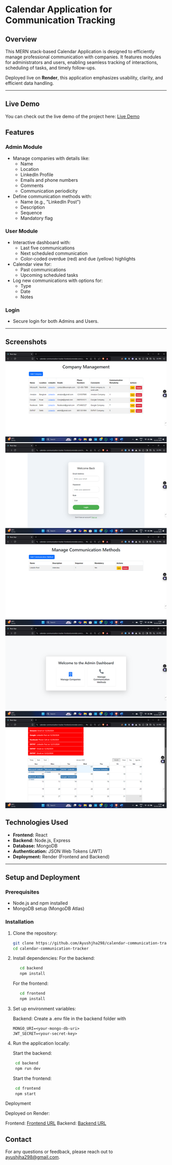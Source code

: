 # Calendar Application for Communication Tracking

## Overview

This MERN stack-based Calendar Application is designed to efficiently manage professional communication with companies. It features modules for administrators and users, enabling seamless tracking of interactions, scheduling of tasks, and timely follow-ups. 

Deployed live on **Render**, this application emphasizes usability, clarity, and efficient data handling.

---

## Live Demo

You can check out the live demo of the project here: <a href="https://calendar-communication-tracker-frontend.onrender.com/login" target="_blank">Live Demo</a>


## Features

### Admin Module
- Manage companies with details like:
  - Name
  - Location
  - LinkedIn Profile
  - Emails and phone numbers
  - Comments
  - Communication periodicity
- Define communication methods with:
  - Name (e.g., "LinkedIn Post")
  - Description
  - Sequence
  - Mandatory flag

### User Module
- Interactive dashboard with:
  - Last five communications
  - Next scheduled communication
  - Color-coded overdue (red) and due (yellow) highlights
- Calendar view for:
  - Past communications
  - Upcoming scheduled tasks
- Log new communications with options for:
  - Type
  - Date
  - Notes


### Login
- Secure login for both Admins and Users.

---

## Screenshots

![Company Management Screenshot](company.png)
![Login View Screenshot](login.png)
![Company Management Screenshot](communication.png)
![Dashboard Screenshot](Admin-Dashboard.png)
![Calendar View Screenshot](calender.png)


## Technologies Used

- **Frontend:** React
- **Backend:** Node.js, Express
- **Database:** MongoDB
- **Authentication:** JSON Web Tokens (JWT)
- **Deployment:** Render (Frontend and Backend)

---

## Setup and Deployment

### Prerequisites
- Node.js and npm installed
- MongoDB setup (MongoDB Atlas)

### Installation

1. Clone the repository:
   ```bash
   git clone https://github.com/Ayushjha298/calendar-communication-tracker.git
   cd calendar-communication-tracker

2. Install dependencies:
    For the backend:
   ```bash
      cd backend
      npm install
    ```
    For the frontend:
   ```bash
      cd frontend
      npm install
   ```
   
3. Set up environment variables:

    Backend: Create a .env file in the backend folder with
    ```
    MONGO_URI=<your-mongo-db-uri>
    JWT_SECRET=<your-secret-key>
    ```

4. Run the application locally:

    Start the backend:
   ```bash
    cd backend
    npm run dev
    ```
    Start the frontend:
   ```bash
    cd frontend
    npm start
    ```
Deployment

Deployed on Render:

Frontend: [Frontend URL](https://calendar-communication-tracker-frontend.onrender.com/login)
Backend: [Backend URL](https://calendar-communication-tracker-backend.onrender.com/api)

    

## Contact

For any questions or feedback, please reach out to [ayushjha298@gmail.com](mailto:ayushjha298@gmail.com).
